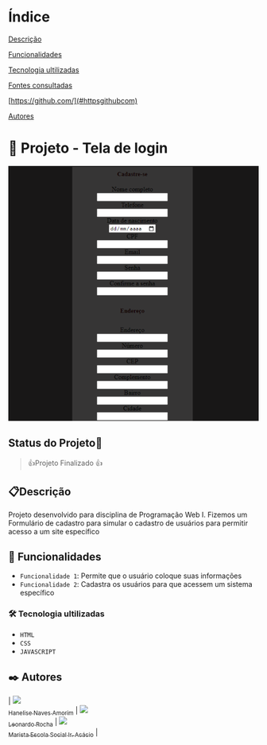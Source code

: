 # Índice

[Descrição](#descri%C3%A7%C3%A3o)  

[Funcionalidades](#funcionalidades)  

[Tecnologia ultilizadas](#tecnologia-ultilizadas)  

[Fontes consultadas](#fontes-consultadas)

[https://github.com/](#httpsgithubcom)

[Autores](#autores)  

# 🚀 Projeto - Tela de login

![imagem](imglogin/imglogin.png)

## Status do Projeto🚧
> 👍Projeto Finalizado 👍

## 📋Descrição
Projeto desenvolvido para disciplina de Programação Web I. Fizemos um Formulário de cadastro para simular o cadastro de usuários para permitir acesso a um site específico

## 🔧 Funcionalidades
- `Funcionalidade 1`: Permite que o usuário coloque suas informações
- `Funcionalidade 2`: Cadastra os usuários para que acessem um sistema específico

### 🛠️ Tecnologia ultilizadas
- ``HTML``
- ``CSS``
- ``JAVASCRIPT``

## ✒️ Autores
| [<img loading="lazy" src="https://avatars.githubusercontent.com/u/105460028?v=4" width=115><br><sub>Hanelise Naves Amorim</sub>](https://github.com/hiseamorim) |  [<img loading="lazy" src="https://avatars.githubusercontent.com/u/86802310?v=4" width=115><br><sub>Leonardo Rocha</sub>](https://github.com/LeonardoRochaMarista) |  [<img loading="lazy" src="https://avatars.githubusercontent.com/u/86796647?s=200&v=4" width=115><br><sub>Marista Escola Social Ir. Acácio</sub>](https://github.com/MaristaIrAcacio) |
